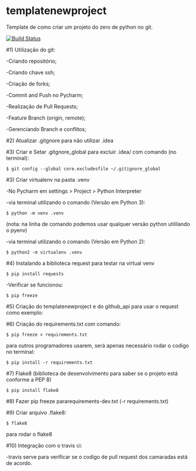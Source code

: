 # templatenewproject
Template de como criar um projeto do zero de python no git.

[![Build Status](https://app.travis-ci.com/JoaoZati/libpythonpro.svg?branch=master)](https://app.travis-ci.com/JoaoZati/libpythonpro)

#1) Utilização do git:

-Criando repositório;

-Criando chave ssh;

-Criação de forks;

-Commit and Push no Pycharm;

-Realização de Pull Requests;

-Feature Branch (origin, remote);

-Gerenciando Branch e conflitos;

#2) Atualizar .gitgnore para não utilizar .idea

#3) Criar e Setar .gitgnore_global para excluir .idea/ com comando (no terminal):
```buildoutcfg
$ git config --global core.excludesfile ~/.gitignore_global
```

#3) Criar virtualenv na pasta .venv

-No Pycharm em settings > Project > Python Interpreter

-via terminal utilizando o comando (Versão em Python 3):
```buildoutcfg
$ python -m venv .venv
```

(nota: na linha de comando podemos usar qualquer versão python utililando o pyenv)

-via terminal utilizando o comando (Versão em Python 2):
```buildoutcfg
$ python2 -m virtualenv .venv
```


#4) Instalando a biblioteca request para testar na virtual venv
```buildoutcfg
$ pip install requests
```
-Verificar se funcionou:
```buildoutcfg
$ pip freeze
```

#5) Criação do templatenewproject e do github_api para usar o request como exemplo:

#6) Criação do requirements.txt com comando:
```buildoutcfg
$ pip freeze > requirements.txt
```
para outros programadores usarem, será apenas necessário rodar o codigo no terminal:
```buildoutcfg
$ pip install -r requirements.txt
```

#7) Flake8 (biblioteca de desenvolvimento para saber se o projeto está conforme a PEP 8)
```buildoutcfg
$ pip install flake8
```

#8) Fazer pip freeze pararequirements-dev.txt (-r requirements.txt)

#9) Criar arquivo .flake8:
```buildoutcfg
$ flake8
```
para rodar o flake8

#10) Integração com o travis ci:

-travis serve para verificar se o codigo de pull request dos camaradas está de acordo.